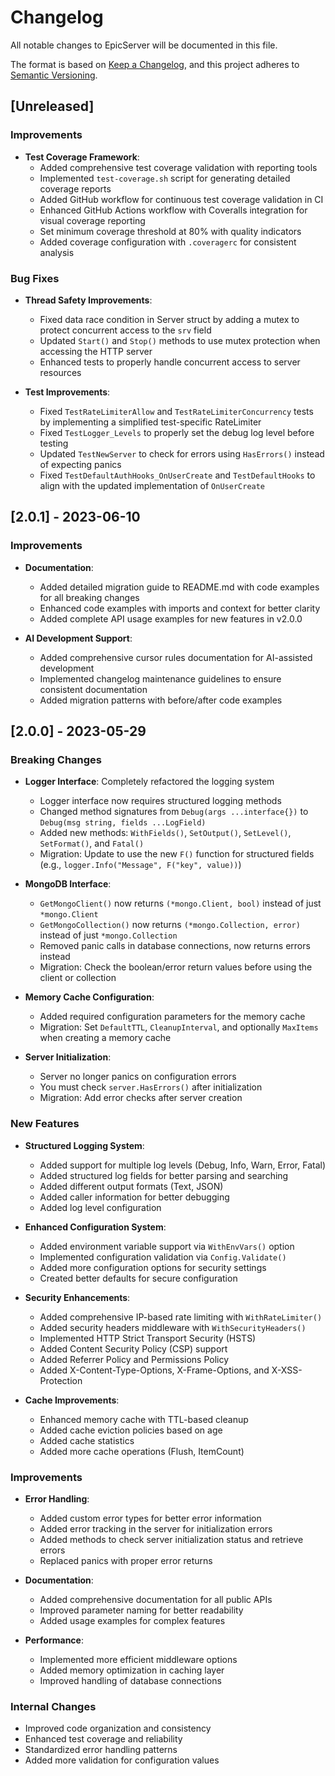 # Changelog

All notable changes to EpicServer will be documented in this file.

The format is based on [Keep a Changelog](https://keepachangelog.com/en/1.0.0/),
and this project adheres to [Semantic Versioning](https://semver.org/spec/v2.0.0.html).

## [Unreleased]

### Improvements

- **Test Coverage Framework**:
  - Added comprehensive test coverage validation with reporting tools
  - Implemented `test-coverage.sh` script for generating detailed coverage reports
  - Added GitHub workflow for continuous test coverage validation in CI
  - Enhanced GitHub Actions workflow with Coveralls integration for visual coverage reporting
  - Set minimum coverage threshold at 80% with quality indicators
  - Added coverage configuration with `.coveragerc` for consistent analysis

### Bug Fixes

- **Thread Safety Improvements**:
  - Fixed data race condition in Server struct by adding a mutex to protect concurrent access to the `srv` field
  - Updated `Start()` and `Stop()` methods to use mutex protection when accessing the HTTP server
  - Enhanced tests to properly handle concurrent access to server resources

- **Test Improvements**:
  - Fixed `TestRateLimiterAllow` and `TestRateLimiterConcurrency` tests by implementing a simplified test-specific RateLimiter
  - Fixed `TestLogger_Levels` to properly set the debug log level before testing
  - Updated `TestNewServer` to check for errors using `HasErrors()` instead of expecting panics
  - Fixed `TestDefaultAuthHooks_OnUserCreate` and `TestDefaultHooks` to align with the updated implementation of `OnUserCreate`

## [2.0.1] - 2023-06-10

### Improvements

- **Documentation**:
  - Added detailed migration guide to README.md with code examples for all breaking changes
  - Enhanced code examples with imports and context for better clarity
  - Added complete API usage examples for new features in v2.0.0

- **AI Development Support**:
  - Added comprehensive cursor rules documentation for AI-assisted development
  - Implemented changelog maintenance guidelines to ensure consistent documentation
  - Added migration patterns with before/after code examples

## [2.0.0] - 2023-05-29

### Breaking Changes

- **Logger Interface**: Completely refactored the logging system
  - Logger interface now requires structured logging methods
  - Changed method signatures from `Debug(args ...interface{})` to `Debug(msg string, fields ...LogField)`
  - Added new methods: `WithFields()`, `SetOutput()`, `SetLevel()`, `SetFormat()`, and `Fatal()`
  - Migration: Update to use the new `F()` function for structured fields (e.g., `logger.Info("Message", F("key", value))`)

- **MongoDB Interface**:
  - `GetMongoClient()` now returns `(*mongo.Client, bool)` instead of just `*mongo.Client`
  - `GetMongoCollection()` now returns `(*mongo.Collection, error)` instead of just `*mongo.Collection`
  - Removed panic calls in database connections, now returns errors instead
  - Migration: Check the boolean/error return values before using the client or collection

- **Memory Cache Configuration**:
  - Added required configuration parameters for the memory cache
  - Migration: Set `DefaultTTL`, `CleanupInterval`, and optionally `MaxItems` when creating a memory cache

- **Server Initialization**:
  - Server no longer panics on configuration errors
  - You must check `server.HasErrors()` after initialization
  - Migration: Add error checks after server creation

### New Features

- **Structured Logging System**:
  - Added support for multiple log levels (Debug, Info, Warn, Error, Fatal)
  - Added structured log fields for better parsing and searching
  - Added different output formats (Text, JSON)
  - Added caller information for better debugging
  - Added log level configuration

- **Enhanced Configuration System**:
  - Added environment variable support via `WithEnvVars()` option
  - Implemented configuration validation via `Config.Validate()`
  - Added more configuration options for security settings
  - Created better defaults for secure configuration

- **Security Enhancements**:
  - Added comprehensive IP-based rate limiting with `WithRateLimiter()`
  - Added security headers middleware with `WithSecurityHeaders()`
  - Implemented HTTP Strict Transport Security (HSTS)
  - Added Content Security Policy (CSP) support
  - Added Referrer Policy and Permissions Policy
  - Added X-Content-Type-Options, X-Frame-Options, and X-XSS-Protection

- **Cache Improvements**:
  - Enhanced memory cache with TTL-based cleanup
  - Added cache eviction policies based on age
  - Added cache statistics
  - Added more cache operations (Flush, ItemCount)

### Improvements

- **Error Handling**:
  - Added custom error types for better error information
  - Added error tracking in the server for initialization errors
  - Added methods to check server initialization status and retrieve errors
  - Replaced panics with proper error returns

- **Documentation**:
  - Added comprehensive documentation for all public APIs
  - Improved parameter naming for better readability
  - Added usage examples for complex features

- **Performance**:
  - Implemented more efficient middleware options
  - Added memory optimization in caching layer
  - Improved handling of database connections

### Internal Changes

- Improved code organization and consistency
- Enhanced test coverage and reliability
- Standardized error handling patterns
- Added more validation for configuration values 
